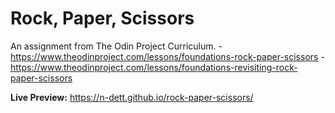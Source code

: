 # Rock, Paper, Scissors
An assignment from The Odin Project Curriculum.
-https://www.theodinproject.com/lessons/foundations-rock-paper-scissors
-https://www.theodinproject.com/lessons/foundations-revisiting-rock-paper-scissors

**Live Preview:** https://n-dett.github.io/rock-paper-scissors/